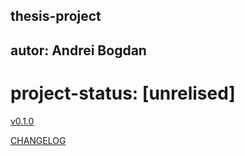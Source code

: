 ## thesis-project
## autor: Andrei Bogdan
# project-status: [unrelised]

[v0.1.0](index.html)

[CHANGELOG](CHANGELOG.md)